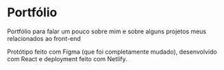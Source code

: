 # Portfólio

Portfólio para falar um pouco sobre mim e sobre alguns projetos meus relacionados ao front-end

Protótipo feito com Figma (que foi completamente mudado), desenvolvido com React e deployment feito com Netlify.
